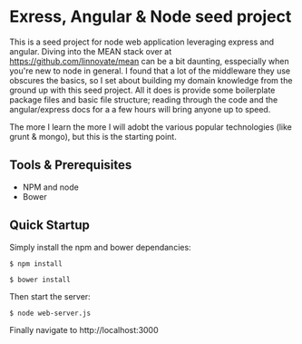 # Exress, Angular & Node seed project

This is a seed project for node web application leveraging express and angular.  Diving into the MEAN stack over at 
https://github.com/linnovate/mean can be a bit daunting, esspecially when you're new to node in general.  I found that
a lot of the middleware they use obscures the basics, so I set about building my domain knowledge from the ground up
with this seed project.  All it does is provide some boilerplate package files and basic file structure; reading through 
the code and the angular/express docs for a a few hours will bring anyone up to speed.  

The more I learn the more I will adobt the various popular technologies (like grunt & mongo), but this is the starting point.

## Tools & Prerequisites
* NPM and node
* Bower

## Quick Startup
  Simply install the npm and bower dependancies:
  ```
  $ npm install
  ```
  ```
  $ bower install
  ```
  
  Then start the server:
  ```
  $ node web-server.js
  ```
  Finally navigate to http://localhost:3000 
